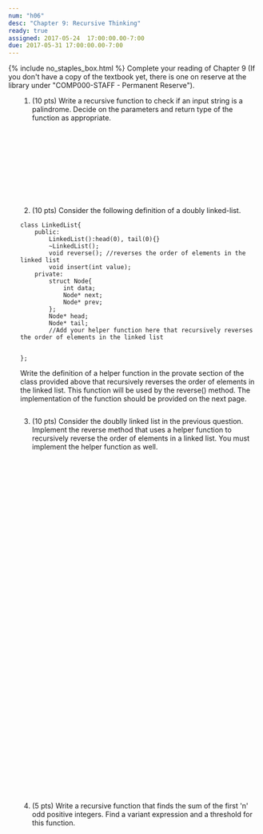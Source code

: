 ```yaml
---
num: "h06"
desc: "Chapter 9: Recursive Thinking"
ready: true
assigned: 2017-05-24  17:00:00.00-7:00
due: 2017-05-31 17:00:00.00-7:00
---
```

{% include no_staples_box.html %}
Complete your reading of Chapter 9 (If you don't have a copy of the textbook yet, there is one on reserve at the library under "COMP000-STAFF - Permanent Reserve").

<ol markdown="1">

1. (10 pts) Write a recursive function to check if an input string is a palindrome. Decide on the parameters and return type of the function as appropriate. 
<div style="margin-bottom:12em"></div>

2. (10 pts) Consider the following definition of a doubly linked-list.
```
class LinkedList{
	public:
		LinkedList():head(0), tail(0){}
		~LinkedList();
		void reverse(); //reverses the order of elements in the linked list 
	    void insert(int value);
	private:
	    struct Node{
  			int data;
  			Node* next;
  			Node* prev;
		};
		Node* head;
		Node* tail;
		//Add your helper function here that recursively reverses the order of elements in the linked list

		
};
```
Write the definition of a helper function in the provate section of the class provided above that recursively reverses the order of elements in the linked list. This function will be used by the reverse() method. The implementation of the function should be provided on the next page.
<div style="margin-bottom:2em"></div>


<div class="pagebreak"></div>


3. (10 pts) Consider the doublly linked list in the previous question. Implement the reverse method that uses a helper function to recursively reverse the order of elements in a linked list. You must implement the helper function as well.

<div style="margin-bottom:50em"></div>


4. (5 pts) Write a recursive function that finds the sum of the first 'n' odd positive integers. Find a variant expression and a threshold for this function.
<div style="margin-bottom:4em"></div>



</ol>